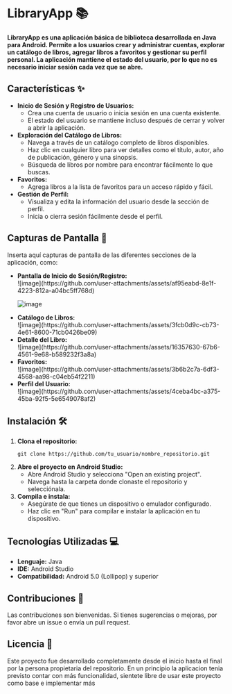 <h1>LibraryApp 📚</h1>

<p>
  <strong>LibraryApp es una aplicación básica de biblioteca desarrollada en Java para Android. Permite a los usuarios crear y administrar cuentas, explorar un catálogo de libros, agregar libros a favoritos y gestionar su perfil personal. La aplicación mantiene el estado del usuario, por lo que no es necesario iniciar sesión cada vez que se abre.</strong>
</p>

## **Características** ✨

<ul>
  <li><strong>Inicio de Sesión y Registro de Usuarios:</strong>
    <ul>
      <li>Crea una cuenta de usuario o inicia sesión en una cuenta existente.</li>
      <li>El estado del usuario se mantiene incluso después de cerrar y volver a abrir la aplicación.</li>
    </ul>
  </li>
  <li><strong>Exploración del Catálogo de Libros:</strong>
    <ul>
      <li>Navega a través de un catálogo completo de libros disponibles.</li>
      <li>Haz clic en cualquier libro para ver detalles como el título, autor, año de publicación, género y una sinopsis.</li>
      <li>Búsqueda de libros por nombre para encontrar fácilmente lo que buscas.</li>
    </ul>
  </li>
  <li><strong>Favoritos:</strong>
    <ul>
      <li>Agrega libros a la lista de favoritos para un acceso rápido y fácil.</li>
    </ul>
  </li>
  <li><strong>Gestión de Perfil:</strong>
    <ul>
      <li>Visualiza y edita la información del usuario desde la sección de perfil.</li>
      <li>Inicia o cierra sesión fácilmente desde el perfil.</li>
    </ul>
  </li>
</ul>

## **Capturas de Pantalla** 📸

<p>Inserta aquí capturas de pantalla de las diferentes secciones de la aplicación, como:</p>

<ul>
  <li><strong>Pantalla de Inicio de Sesión/Registro:</strong></li>
  ![image](https://github.com/user-attachments/assets/af95eabd-8e1f-4223-812a-a04bc5ff768d)
  
  ![image](https://github.com/user-attachments/assets/3f8c3faa-6700-47ed-9c52-5d5b79895ebf)

  <li><strong>Catálogo de Libros:</strong></li>
  ![image](https://github.com/user-attachments/assets/3fcb0d9c-cb73-4e61-8600-71cb0426be09)

  <li><strong>Detalle del Libro:</strong></li>
  ![image](https://github.com/user-attachments/assets/16357630-67b6-4561-9e68-b589232f3a8a)

  <li><strong>Favoritos:</strong></li>
  ![image](https://github.com/user-attachments/assets/3b6b2c7a-6df3-4568-aa98-c04eb54f2211)

  <li><strong>Perfil del Usuario:</strong></li>
  ![image](https://github.com/user-attachments/assets/4ceba4bc-a375-45ba-92f5-5e6549078af2)

</ul>

## **Instalación** 🛠️

<ol>
  <li><strong>Clona el repositorio:</strong>
    <pre><code>git clone https://github.com/tu_usuario/nombre_repositorio.git</code></pre>
  </li>
  <li><strong>Abre el proyecto en Android Studio:</strong>
    <ul>
      <li>Abre Android Studio y selecciona "Open an existing project".</li>
      <li>Navega hasta la carpeta donde clonaste el repositorio y selecciónala.</li>
    </ul>
  </li>
  <li><strong>Compila e instala:</strong>
    <ul>
      <li>Asegúrate de que tienes un dispositivo o emulador configurado.</li>
      <li>Haz clic en "Run" para compilar e instalar la aplicación en tu dispositivo.</li>
    </ul>
  </li>
</ol>

## **Tecnologías Utilizadas** 💻

<ul>
  <li><strong>Lenguaje:</strong> Java</li>
  <li><strong>IDE:</strong> Android Studio</li>
  <li><strong>Compatibilidad:</strong> Android 5.0 (Lollipop) y superior</li>
</ul>

## **Contribuciones** 🤝

<p>Las contribuciones son bienvenidas. Si tienes sugerencias o mejoras, por favor abre un issue o envía un pull request.</p>

## **Licencia** 📄

<p>Este proyecto fue desarrollado completamente desde el inicio hasta el final por la persona propietaria del repositorio. En un principio la aplicacion tenia previsto contar con más funcionalidad, sientete libre de usar este proyecto como base e implementar más</p>
